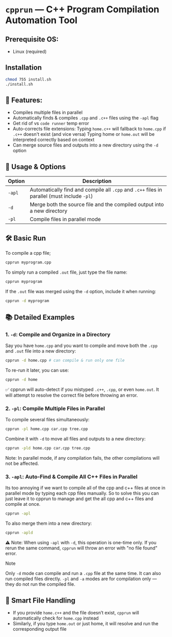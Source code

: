 # `cpprun` — C++ Program Compilation Automation Tool


## Prerequisite OS:
- Linux (required)

## Installation
```bash
chmod 755 install.sh
./install.sh 
```

## 🚀 Features:
- Compiles multiple files in parallel
- Automatically finds & compiles `.cpp` and `.c++` files using the `-apl` flag
- Get rid of vs `code runner` temp error
- Auto-corrects file extensions:
  Typing `home.c++` will fallback to `home.cpp` if `.c++` doesn't exist (and vice versa)
  Typing home or `home.out` will be interpreted correctly based on context
- Can merge source files and outputs into a new directory using the `-d` option

## 🧠 Usage & Options


| Option   | Description |
|----------|-------------|
| `-apl`   | Automatically find and compile all `.cpp` and `.c++` files in parallel (must include `-pl`) |
| `-d`     | Merge both the source file and the compiled output into a new directory |
| `-pl`    | Compile files in parallel mode |

## 🛠 Basic Run
To compile a cpp file;
```bash
cpprun myprogram.cpp
```
To simply run a compiled `.out` file, just type the file name:
```bash
cpprun myprogram
```
If the `.out` file was merged using the `-d` option, include it when running:
```bash
cpprun -d myprogram
```

## 📚 Detailed Examples

### 1. `-d`: Compile and Organize in a Directory
Say you have `home.cpp` and you want to compile and move both the `.cpp` and `.out` file into a new directory:
```bash
cpprun -d home.cpp # can compile & run only one file
```
To re-run it later, you can use:
```bash
cpprun -d home
```
✅ cpprun will auto-detect if you mistyped `.c++`, `.cpp`, or even `home.out`.
It will attempt to resolve the correct file before throwing an error.

### 2. `-pl`: Compile Multiple Files in Parallel
To compile several files simultaneously:
```bash
cpprun -pl home.cpp car.cpp tree.cpp
```
Combine it with `-d` to move all files and outputs to a new directory:
```bash
cpprun -pld home.cpp car.cpp tree.cpp
```
Note: In parallel mode, if any compilation fails, the other compilations will not be affected.

### 3. `-apl`: Auto-Find & Compile All C++ Files in Parallel
Its too annoying if we want to compile all of the cpp and c++ files at once in parallel mode by typing each cpp files manually.
So to solve this you can just leave it to cpprun to manage and get the all cpp and c++ files and compile at once.
```bash
cpprun -apl
```
To also merge them into a new directory:
```bash
cpprun -apld
```
⚠️ Note: When using `-apl` with `-d`, this operation is one-time only.
If you rerun the same command, `cpprun` will throw an error with "no file found" error.


> [!NOTE]
> Only `-d` mode can compile and run a `.cpp` file at the same time. It can also run compiled files directly.
> `-pl` and `-a` modes are for compilation only — they do not run the compiled file.


## 🧠 Smart File Handling
- If you provide `home.c++` and the file doesn’t exist, `cpprun` will automatically check for `home.cpp` instead
- Similarly, if you type `home.out` or just home, it will resolve and run the corresponding output file